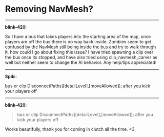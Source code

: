 # Removing NavMesh?


---
<strong>blink-420</strong>:

So I have a bus that takes players into the starting area of the map, once players are off the bus there is no way back inside. Zombies seem to get confused by the NavMesh still being inside the bus and try to walk through it, how could I go about fixing this issue? I have tried spawning a clip over the bus once its stopped, and have also tried using clip_navmesh_carver as well but neither seem to change the AI behavior. Any help/tips appreciated!

---
<strong>Spiki</strong>:

bus or clip DisconnectPaths([detailLevel],[moveAllowed]);
after you kick your players off

---
<strong>blink-420</strong>:

<blockquote>bus or clip DisconnectPaths([detailLevel],[moveAllowed]);
after you kick your players off
</blockquote>
Works beautifully, thank you for coming in clutch all the time. &lt;3
